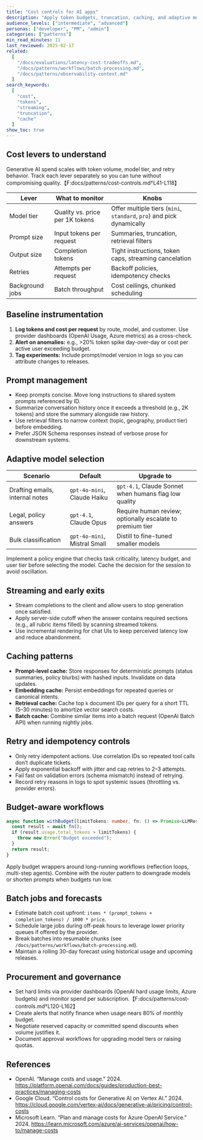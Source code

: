 ```yaml
---
title: "Cost controls for AI apps"
description: "Apply token budgets, truncation, caching, and adaptive model selection to manage spend without sacrificing quality."
audience_levels: ["intermediate", "advanced"]
personas: ["developer", "PM", "admin"]
categories: ["patterns"]
min_read_minutes: 11
last_reviewed: 2025-02-17
related:
  [
    "/docs/evaluations/latency-cost-tradeoffs.md",
    "/docs/patterns/workflows/batch-processing.md",
    "/docs/patterns/observability-context.md"
  ]
search_keywords:
  [
    "cost",
    "tokens",
    "streaming",
    "truncation",
    "cache"
  ]
show_toc: true
---
```


## Cost levers to understand

Generative AI spend scales with token volume, model tier, and retry behavior. Track each lever separately so you can tune without compromising quality.【F:docs/patterns/cost-controls.md†L41-L118】

| Lever | What to monitor | Knobs |
| --- | --- | --- |
| Model tier | Quality vs. price per 1K tokens | Offer multiple tiers (`mini`, `standard`, `pro`) and pick dynamically |
| Prompt size | Input tokens per request | Summaries, truncation, retrieval filters |
| Output size | Completion tokens | Tight instructions, token caps, streaming cancelation |
| Retries | Attempts per request | Backoff policies, idempotency checks |
| Background jobs | Batch throughput | Cost ceilings, chunked scheduling |

## Baseline instrumentation

1. **Log tokens and cost per request** by route, model, and customer. Use provider dashboards (OpenAI Usage, Azure metrics) as a cross-check.
2. **Alert on anomalies:** e.g., >20% token spike day-over-day or cost per active user exceeding budget.
3. **Tag experiments:** Include prompt/model version in logs so you can attribute changes to releases.

## Prompt management

- Keep prompts concise. Move long instructions to shared system prompts referenced by ID.
- Summarize conversation history once it exceeds a threshold (e.g., 2K tokens) and store the summary alongside raw history.
- Use retrieval filters to narrow context (topic, geography, product tier) before embedding.
- Prefer JSON Schema responses instead of verbose prose for downstream systems.

## Adaptive model selection

| Scenario | Default | Upgrade to |
| --- | --- | --- |
| Drafting emails, internal notes | `gpt-4o-mini`, Claude Haiku | `gpt-4.1`, Claude Sonnet when humans flag low quality |
| Legal, policy answers | `gpt-4.1`, Claude Opus | Require human review; optionally escalate to premium tier |
| Bulk classification | `gpt-4o-mini`, Mistral Small | Distill to fine-tuned smaller models |

Implement a policy engine that checks task criticality, latency budget, and user tier before selecting the model. Cache the decision for the session to avoid oscillation.

## Streaming and early exits

- Stream completions to the client and allow users to stop generation once satisfied.
- Apply server-side cutoff when the answer contains required sections (e.g., all rubric items filled) by scanning streamed tokens.
- Use incremental rendering for chat UIs to keep perceived latency low and reduce abandonment.

## Caching patterns

- **Prompt-level cache:** Store responses for deterministic prompts (status summaries, policy blurbs) with hashed inputs. Invalidate on data updates.
- **Embedding cache:** Persist embeddings for repeated queries or canonical intents.
- **Retrieval cache:** Cache top `k` document IDs per query for a short TTL (5–30 minutes) to amortize vector search costs.
- **Batch cache:** Combine similar items into a batch request (OpenAI Batch API) when running nightly jobs.

## Retry and idempotency controls

- Only retry idempotent actions. Use correlation IDs so repeated tool calls don’t duplicate tickets.
- Apply exponential backoff with jitter and cap retries to 2–3 attempts.
- Fail fast on validation errors (schema mismatch) instead of retrying.
- Record retry reasons in logs to spot systemic issues (throttling vs. provider errors).

## Budget-aware workflows

```ts
async function withBudget(limitTokens: number, fn: () => Promise<LLMResult>) {
  const result = await fn();
  if (result.usage.total_tokens > limitTokens) {
    throw new Error("Budget exceeded");
  }
  return result;
}
```

Apply budget wrappers around long-running workflows (reflection loops, multi-step agents). Combine with the router pattern to downgrade models or shorten prompts when budgets run low.

## Batch jobs and forecasts

- Estimate batch cost upfront: `items * (prompt_tokens + completion_tokens) / 1000 * price`.
- Schedule large jobs during off-peak hours to leverage lower priority queues if offered by the provider.
- Break batches into resumable chunks (see `/docs/patterns/workflows/batch-processing.md`).
- Maintain a rolling 30-day forecast using historical usage and upcoming releases.

## Procurement and governance

- Set hard limits via provider dashboards (OpenAI hard usage limits, Azure budgets) and monitor spend per subscription.【F:docs/patterns/cost-controls.md†L120-L162】
- Create alerts that notify finance when usage nears 80% of monthly budget.
- Negotiate reserved capacity or committed spend discounts when volume justifies it.
- Document approval workflows for upgrading model tiers or raising quotas.

## References

- OpenAI. “Manage costs and usage.” 2024. <https://platform.openai.com/docs/guides/production-best-practices/managing-costs>
- Google Cloud. “Control costs for Generative AI on Vertex AI.” 2024. <https://cloud.google.com/vertex-ai/docs/generative-ai/pricing/control-costs>
- Microsoft Learn. “Plan and manage costs for Azure OpenAI Service.” 2024. <https://learn.microsoft.com/azure/ai-services/openai/how-to/manage-costs>
